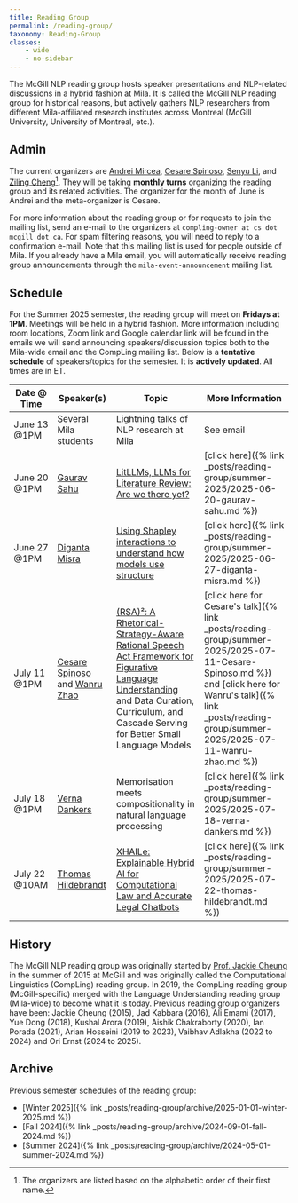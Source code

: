 ```yaml
---
title: Reading Group
permalink: /reading-group/
taxonomy: Reading-Group
classes:
    - wide
    - no-sidebar
---
```


The McGill NLP reading group hosts speaker presentations and NLP-related discussions in a hybrid fashion at Mila. It is called the McGill NLP reading group for historical reasons, but actively gathers NLP researchers from different Mila-affiliated research institutes across Montreal (McGill University, University of Montreal, etc.). 

## Admin

The current organizers are [Andrei Mircea](https://mirandrom.github.io/), [Cesare Spinoso](https://cesare-spinoso.github.io/), [Senyu Li](https://scholar.google.com/citations?user=9MzYLOcAAAAJ&hl=en), and [Ziling Cheng](https://scholar.google.com/citations?user=_2W8Ai4AAAAJ&hl=en)[^1]. They will be taking **monthly turns** organizing the reading group and its related activities. The organizer for the month of June is Andrei and the meta-organizer is Cesare.

For more information about the reading group or for requests to join the mailing list, send an e-mail to the organizers at `compling-owner at cs dot mcgill dot ca`. For spam filtering reasons, you will need to reply to a confirmation e-mail. Note that this mailing list is used for people outside of Mila. If you already have a Mila email, you will automatically receive reading group announcements through the `mila-event-announcement` mailing list.

## Schedule

For the Summer 2025 semester, the reading group will meet on **Fridays at 1PM**. Meetings will be held in a hybrid fashion. More information including room locations, Zoom link and Google calendar link will be found in the emails we will send announcing speakers/discussion topics both to the Mila-wide email and the CompLing mailing list. Below is a **tentative schedule** of speakers/topics for the semester. It is **actively updated**. All times are in ET.

| **Date @ Time** | **Speaker(s)** | **Topic** | **More Information** |
|---|---|---|---|
| June 13 @1PM | Several Mila students | Lightning talks of NLP research at Mila| See email |
| June 20 @1PM | [Gaurav Sahu](https://demfier.github.io/) | [LitLLMs, LLMs for Literature Review: Are we there yet?](https://arxiv.org/abs/2412.15249) | [click here]({% link _posts/reading-group/summer-2025/2025-06-20-gaurav-sahu.md %}) |
| June 27 @1PM | [Diganta Misra](https://digantamisra98.github.io/) | [Using Shapley interactions to understand how models use structure](https://arxiv.org/abs/2403.13106) | [click here]({% link _posts/reading-group/summer-2025/2025-06-27-diganta-misra.md %}) |
| July 11 @1PM | [Cesare Spinoso](https://cesare-spinoso.github.io/) and [Wanru Zhao](https://ryan0v0.github.io/)| [(RSA)²: A Rhetorical-Strategy-Aware Rational Speech Act Framework for Figurative Language Understanding](https://arxiv.org/abs/2506.09301) and Data Curation, Curriculum, and Cascade Serving for Better Small Language Models | [click here for Cesare's talk]({% link _posts/reading-group/summer-2025/2025-07-11-Cesare-Spinoso.md %}) and [click here for Wanru's talk]({% link _posts/reading-group/summer-2025/2025-07-11-wanru-zhao.md %}) |
| July 18 @1PM | [Verna Dankers](https://www.vernadankers.com/) | Memorisation meets compositionality in natural language processing | [click here]({% link _posts/reading-group/summer-2025/2025-07-18-verna-dankers.md %}) |
| July 22 @10AM | [Thomas Hildebrandt](https://www.vernadankers.com/) | [XHAILe: Explainable Hybrid AI for Computational Law and Accurate Legal Chatbots](https://di.ku.dk/english/research/research-projects/xhaile/) | [click here]({% link _posts/reading-group/summer-2025/2025-07-22-thomas-hildebrandt.md %}) |

## History

The McGill NLP reading group was originally started by [Prof. Jackie Cheung](https://www.cs.mcgill.ca/~jcheung/) in the summer of 2015 at McGill and was originally called the Computational Linguistics (CompLing) reading group. In 2019, the CompLing reading group (McGill-specific) merged with the Language Understanding reading group (Mila-wide) to become what it is today. Previous reading group organizers have been: Jackie Cheung (2015), Jad Kabbara (2016), Ali Emami (2017), Yue Dong (2018), Kushal Arora (2019), Aishik Chakraborty (2020), Ian Porada (2021), Arian Hosseini (2019 to 2023), Vaibhav Adlakha (2022 to 2024) and Ori Ernst (2024 to 2025).

## Archive

Previous semester schedules of the reading group:
- [Winter 2025]({% link _posts/reading-group/archive/2025-01-01-winter-2025.md %})
- [Fall 2024]({% link _posts/reading-group/archive/2024-09-01-fall-2024.md %})
- [Summer 2024]({% link _posts/reading-group/archive/2024-05-01-summer-2024.md %})

[^1]: The organizers are listed based on the alphabetic order of their first name.
